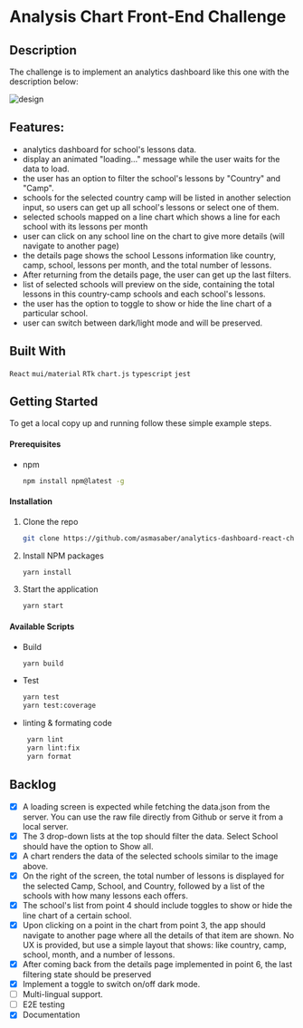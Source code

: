 # Analysis Chart Front-End Challenge

## Description
The challenge is to implement an analytics dashboard like this one with the description below:

![design](https://raw.githubusercontent.com/abdelrhman-arnos/analysis-fe-challenge/master/chart-design.jpg)

## Features: 
- analytics dashboard for school's lessons data.
- display an animated "loading..." message while the user waits for the data to load.
- the user has an option to filter the school's lessons by "Country" and "Camp".
- schools for the selected country camp will be listed in another selection input, so users can get up all school's lessons or select one of them.
- selected schools mapped on a line chart which shows a line for each school with its lessons per month
- user can click on any school line on the chart to give more details (will navigate to another page)
- the details page shows the school Lessons information like country, camp, school, lessons per month, and the total number of lessons.
- After returning from the details page, the user can get up the last filters.
- list of selected schools will preview on the side, containing the total lessons in this country-camp schools and each school's lessons. 
- the user has the option to toggle to show or hide the line chart of a particular school.
- user can switch between dark/light mode and will be preserved.

## Built With
`React` `mui/material` `RTk` `chart.js` `typescript` `jest` 

## Getting Started
To get a local copy up and running follow these simple example steps.

#### Prerequisites

- npm
  ```sh
  npm install npm@latest -g
  ```
#### Installation

1. Clone the repo
   ```sh
   git clone https://github.com/asmasaber/analytics-dashboard-react-challenge.git
   ```
2. Install NPM packages
   ```sh
   yarn install
   ```
3. Start the application
   ```js
   yarn start
   ```

#### Available Scripts
- Build
   ```sh
   yarn build
   ```
- Test
   ```sh
   yarn test
   yarn test:coverage
   ```
- linting & formating code 
  ```sh
   yarn lint
   yarn lint:fix
   yarn format
   ```

## Backlog
- [x] A loading screen is expected while fetching the data.json from the server. You can use the raw file directly from Github or serve it from a local server.
- [x] The 3 drop-down lists at the top should filter the data. Select School should have the option to Show all.
- [x] A chart renders the data of the selected schools similar to the image above.
- [x] On the right of the screen, the total number of lessons is displayed for the selected Camp, School, and Country, followed by a list of the schools with how many lessons each offers.
- [x] The school's list from point 4 should include toggles to show or hide the line chart of a certain school.
- [x] Upon clicking on a point in the chart from point 3, the app should navigate to another page where all the details of that item are shown. No UX is provided, but use a simple layout that shows: like country, camp, school, month, and a number of lessons.
- [x] After coming back from the details page implemented in point 6, the last filtering state should be preserved
- [x] Implement a toggle to switch on/off dark mode.
- [ ] Multi-lingual support.
- [ ] E2E testing
- [x] Documentation
